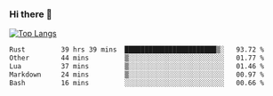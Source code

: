 ### Hi there 👋

<!--
**3Xpl0it3r/3Xpl0it3r** is a ✨ _special_ ✨ repository because its `README.md` (this file) appears on your GitHub profile.

Here are some ideas to get you started:

- 🔭 I’m currently working on ...
- 🌱 I’m currently learning ...
- 👯 I’m looking to collaborate on ...
- 🤔 I’m looking for help with ...
- 💬 Ask me about ...
- 📫 How to reach me: ...
- 😄 Pronouns: ...
- ⚡ Fun fact: ...
-->


[![Top Langs](https://github-readme-stats.vercel.app/api/top-langs/?username=3Xpl0it3r&layout=compact)](https://github.com/3Xpl0it3r/3Xpl0it3r)

<!--START_SECTION:waka-->

```txt
Rust         39 hrs 39 mins  ███████████████████████▒░   93.72 %
Other        44 mins         ▒░░░░░░░░░░░░░░░░░░░░░░░░   01.77 %
Lua          37 mins         ▒░░░░░░░░░░░░░░░░░░░░░░░░   01.46 %
Markdown     24 mins         ▒░░░░░░░░░░░░░░░░░░░░░░░░   00.97 %
Bash         16 mins         ░░░░░░░░░░░░░░░░░░░░░░░░░   00.66 %
```

<!--END_SECTION:waka-->
